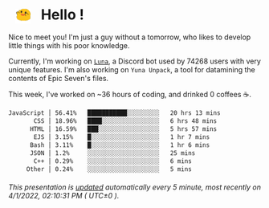 <h1>   <img src="./spoink.gif" style="vertical-align:middle;" width="30px">   Hello ! </h1>

Nice to meet you! I'm just a guy without a tomorrow, who likes to develop little things with his poor knowledge.

Currently, I'm working on <a href='https://github.com/Asgarrrr/Luna'>`Luna`</a>, a Discord bot used by 74268 users with very unique features. I'm also working on `Yuna Unpack`, a tool for datamining the contents of Epic Seven's files.

This week, I've worked on ~36 hours of coding, and drinked 0 coffees ☕.

```
JavaScript │ 56.41%   ███████████░░░░░░░░░   20 hrs 13 mins
       CSS │ 18.96%   ████░░░░░░░░░░░░░░░░   6 hrs 48 mins
      HTML │ 16.59%   ███░░░░░░░░░░░░░░░░░   5 hrs 57 mins
       EJS │ 3.15%    █░░░░░░░░░░░░░░░░░░░   1 hr 7 mins
      Bash │ 3.11%    █░░░░░░░░░░░░░░░░░░░   1 hr 6 mins
      JSON │ 1.2%     ░░░░░░░░░░░░░░░░░░░░   25 mins
       C++ │ 0.29%    ░░░░░░░░░░░░░░░░░░░░   6 mins
     Other │ 0.24%    ░░░░░░░░░░░░░░░░░░░░   5 mins
```

###### This presentation is [updated](https://github.com/Asgarrrr) automatically every 5 minute, most recently on 4/1/2022, 02:10:31 PM ( UTC±0 ).